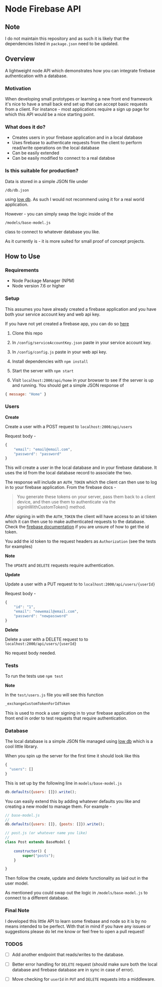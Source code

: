# Node Firebase API

## Note
I do not maintain this repository and as such it is likely that the dependencies listed in `package.json` need to be updated.

## Overview
A lightweight node API which demonstrates how you can integrate firebase
authentication with a database.

### Motivation

When developing small prototypes or learning a new front end framework it's 
nice to have a small back end set up that can accept basic requests 
from a client. For instance - most applications require a sign up page for
which this API would be a nice starting point.

### What does it do?

- Creates users in your firebase application and in a local database
- Uses firebase to authenticate requests from the client to 
perform read/write operations on the local database
- Can be easily extended
- Can be easily modified to connect to a real databse

### Is this suitable for production?

Data is stored in a simple JSON file under 

```/db/db.json``` 

using 
[low db](https://github.com/typicode/lowdb).
As such I would not recommend using it for a real world application.

However - you can simply swap the logic inside  of the 

```
/models/base-model.js
```

class to connect to whatever database you like.

As it currently is - it is more suited for small proof of concept projects.

## How to Use

### Requirements

- Node Package Manager (NPM)
- Node version 7.6 or higher

### Setup

This assumes you have already created a firebase application and 
you have both your service account key and web api key.

If you have not yet created a firebase app,
you can do so [here](https://firebase.google.com/)


1. Clone this repo

2. In ```/config/serviceAccountKey.json``` paste in your service account key.

3. In ```/config/config.js``` paste in your web api key.

4. Install dependencies with ```npm install```

5. Start the server with ```npm start```

6. Visit ```localhost:2000/api/home``` in your browser to see if the server is up and running.
You should get a simple JSON response of 

```javascript
{ message: "Home" }
```

### Users

**Create**

Create a user with a POST request to ```localhost:2000/api/users```

Request body - 

```javascript
{
	"email": "email@email.com",
	"password": "password" 
}
```

This will create a user in the local database and in your
firebase database. It uses the id from the local database record
 to associate the two. 

The response will include an ```AUTH_TOKEN``` which the client 
can then use to log in to your firebase application. From the firebase docs -

> You generate these tokens on your server, pass them back to a client device, and then use them to authenticate 
> via the signInWithCustomToken() method.

After signing in with the ```AUTH_TOKEN``` the client will have access to 
an id token which it can then use to make authenticated requests to the database.
Check the [firebase documentation](https://firebase.google.com/docs/reference/js/firebase.User#getIdToken) if
you are unsure of how to get the id token.

You add the id token to the request headers as ```Authorization``` (see the tests
for examples)

**Note** 

The ```UPDATE``` and ```DELETE``` requests require authentication.

**Update**

Update a user with a PUT request to to ```localhost:2000/api/users/{userId}```

Request body - 

```javascript
{
	"id": "1",
	"email": "newemail@email.com",
	"password": "newpassword" 
}
```

**Delete**

Delete a user with a DELETE request to to ```localhost:2000/api/users/{userId}```

No request body needed.

### Tests

To run the tests use ```npm test```

**Note** 

In the ```test/users.js``` file you will see this function

```javascript
_exchangeCustomTokenForIdToken
```

This is used to mock a user signing in to your firebase application
on the front end in order to test requests that require authentication.

### Database

The local database is a simple JSON 
file managed using [low db](https://github.com/typicode/lowdb)
which is a cool little library.

When you spin up the server for the first time it should look like
this

```javascript
{
  "users": []
}
```

This is set up by the following line in ```models/base-model.js```

```javascript
db.defaults({users: []}).write();
```

You can easily extend this by adding whatever defaults you like
and creating a new model to manage them. For example -

```javascript
// base-model.js
//
db.defaults({users: []}, {posts: []}).write();

// post.js (or whatever name you like)
//
class Post extends BaseModel {
    
    constructor() {
        super("posts");
    }

}
```

Then follow the create, update and delete functionality as laid out in the user model.

As mentioned you could swap out the logic in ```/models/base-model.js```
to connect to a different database.

### Final Note

I developed this little API to learn some firebase and node so it is by no means
intended to be perfect. With that in mind if you have any issues or suggestions please do let 
me know or feel free to open a pull request!


### TODOS

- [ ] Add another endpoint that reads/writes to the database.
- [ ] Better error handling for ```DELETE``` request (should make sure both the local database
and firebase database are in sync in case of error).
- [ ] Move checking for ```userId``` in ```PUT``` and ```DELETE``` requests into a middleware. 


